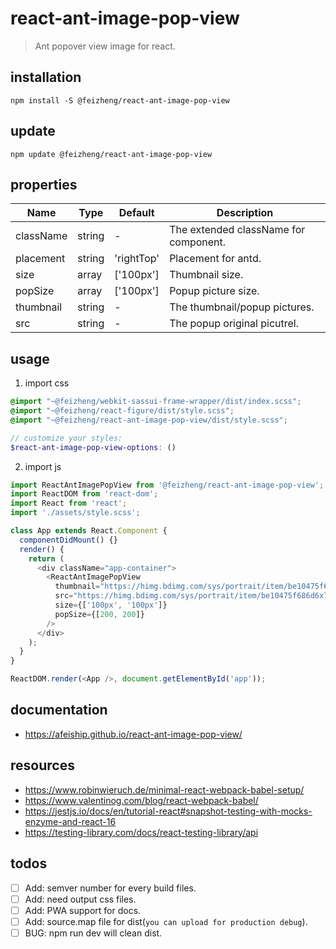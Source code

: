 # react-ant-image-pop-view
> Ant popover view image for react.

## installation
```shell
npm install -S @feizheng/react-ant-image-pop-view
```

## update
```shell
npm update @feizheng/react-ant-image-pop-view
```

## properties
| Name      | Type   | Default    | Description                           |
| --------- | ------ | ---------- | ------------------------------------- |
| className | string | -          | The extended className for component. |
| placement | string | 'rightTop' | Placement for antd.                   |
| size      | array  | ['100px']  | Thumbnail size.                       |
| popSize   | array  | ['100px']  | Popup picture size.                   |
| thumbnail | string | -          | The thumbnail/popup pictures.         |
| src       | string | -          | The popup original picutrel.          |


## usage
1. import css
  ```scss
  @import "~@feizheng/webkit-sassui-frame-wrapper/dist/index.scss";
  @import "~@feizheng/react-figure/dist/style.scss";
  @import "~@feizheng/react-ant-image-pop-view/dist/style.scss";

  // customize your styles:
  $react-ant-image-pop-view-options: ()
  ```
2. import js
  ```js
  import ReactAntImagePopView from '@feizheng/react-ant-image-pop-view';
  import ReactDOM from 'react-dom';
  import React from 'react';
  import './assets/style.scss';

  class App extends React.Component {
    componentDidMount() {}
    render() {
      return (
        <div className="app-container">
          <ReactAntImagePopView
            thumbnail="https://himg.bdimg.com/sys/portrait/item/be10475f686d6c73db00.jpg"
            src="https://himg.bdimg.com/sys/portrait/item/be10475f686d6x73db00.jpg"
            size={['100px', '100px']}
            popSize={[200, 200]}
          />
        </div>
      );
    }
  }

  ReactDOM.render(<App />, document.getElementById('app'));

  ```

## documentation
- https://afeiship.github.io/react-ant-image-pop-view/

## resources
- https://www.robinwieruch.de/minimal-react-webpack-babel-setup/
- https://www.valentinog.com/blog/react-webpack-babel/
- https://jestjs.io/docs/en/tutorial-react#snapshot-testing-with-mocks-enzyme-and-react-16
- https://testing-library.com/docs/react-testing-library/api

## todos
- [ ] Add: semver number for every build files.
- [ ] Add: need output css files.
- [ ] Add: PWA support for docs.
- [ ] Add: source.map file for dist(`you can upload for production debug`).
- [ ] BUG: npm run dev will clean dist.
